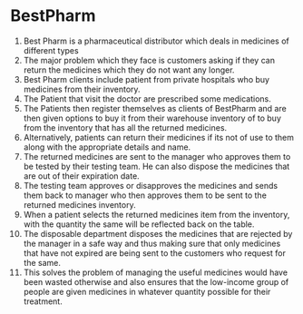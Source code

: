 # BestPharm

1.	Best Pharm is a pharmaceutical distributor which deals in medicines of different types
2.	The major problem which they face is customers asking if they can return the medicines which they do not want any longer. 
3.	Best Pharm clients include patient from private hospitals who buy medicines from their inventory.
4.	The Patient that visit the doctor are prescribed some medications.
5.	The Patients then register themselves as clients of BestPharm and are then given options to buy it from their warehouse inventory of to buy from the inventory that has all the returned medicines.
6.	Alternatively, patients can return their medicines if its not of use to them along with the appropriate details and name.
7.	The returned medicines are sent to the manager who approves them to be tested by their testing team. He can also dispose the medicines that are out of their expiration date.
8.	The testing team approves or disapproves the medicines and sends them back to manager who then approves them to be sent to the returned medicines inventory.
9.	When a patient selects the returned medicines item from the inventory, with the quantity the same will be reflected back on the table.
10.	The disposable department disposes the medicines that are rejected by the manager in a safe way and thus making sure that only medicines that have not expired are being sent to the customers who request for the same.
11.	This solves the problem of managing the useful medicines would have been wasted otherwise and also ensures that the low-income group of people are given medicines in whatever quantity possible for their treatment.



